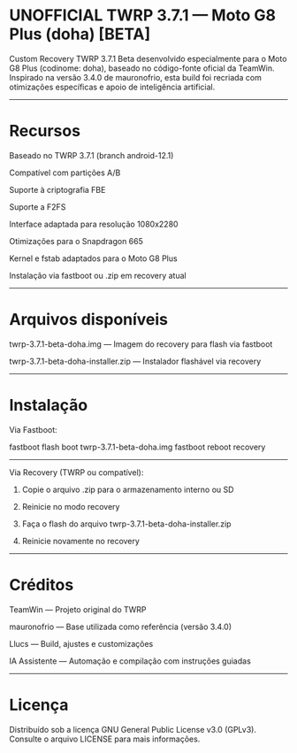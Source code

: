 # UNOFFICIAL TWRP 3.7.1 — Moto G8 Plus (doha) [BETA]

Custom Recovery TWRP 3.7.1 Beta desenvolvido especialmente para o Moto G8 Plus (codinome: doha), baseado no código-fonte oficial da TeamWin.
Inspirado na versão 3.4.0 de mauronofrio, esta build foi recriada com otimizações específicas e apoio de inteligência artificial.


---

# Recursos

Baseado no TWRP 3.7.1 (branch android-12.1)

Compatível com partições A/B

Suporte à criptografia FBE

Suporte a F2FS

Interface adaptada para resolução 1080x2280

Otimizações para o Snapdragon 665

Kernel e fstab adaptados para o Moto G8 Plus

Instalação via fastboot ou .zip em recovery atual



---

# Arquivos disponíveis

twrp-3.7.1-beta-doha.img — Imagem do recovery para flash via fastboot

twrp-3.7.1-beta-doha-installer.zip — Instalador flashável via recovery



---

# Instalação

Via Fastboot:

fastboot flash boot twrp-3.7.1-beta-doha.img
fastboot reboot recovery


---

Via Recovery (TWRP ou compatível):

1. Copie o arquivo .zip para o armazenamento interno ou SD


2. Reinicie no modo recovery


3. Faça o flash do arquivo twrp-3.7.1-beta-doha-installer.zip


4. Reinicie novamente no recovery




---

# Créditos

TeamWin — Projeto original do TWRP

mauronofrio — Base utilizada como referência (versão 3.4.0)

Llucs — Build, ajustes e customizações

IA Assistente — Automação e compilação com instruções guiadas



---

# Licença

Distribuído sob a licença GNU General Public License v3.0 (GPLv3).
Consulte o arquivo LICENSE para mais informações.
